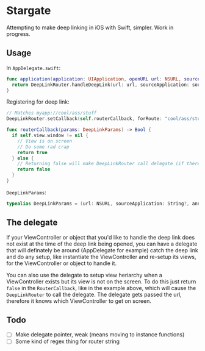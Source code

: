 # Stargate
Attempting to make deep linking in iOS with Swift, simpler. Work in progress.

## Usage

In `AppDelegate.swift`:

``` swift
func application(application: UIApplication, openURL url: NSURL, sourceApplication: String?, annotation: AnyObject?) -> Bool {
  return DeepLinkRouter.handleDeepLink(url: url, sourceApplication: sourceApplication, annotation: annotation)
}
```

Registering for deep link:

``` swift
// Matches myapp://cool/ass/stuff
DeepLinkRouter.setCallback(self.routerCallback, forRoute: "cool/ass/stuff")

func routerCallback(params: DeepLinkParams) -> Bool {
  if self.view.window != nil {
    // View is on screen
    // Do some rad crap
    return true
  } else {
    // Returning false will make DeepLinkRouter call delegate (if there is one, of course)
    return false
  }
}
```

`DeepLinkParams`:
```swift
typealias DeepLinkParams = (url: NSURL, sourceApplication: String?, annotation: AnyObject?)
```
## The delegate

If your ViewController or object that you'd like to handle the deep link does not exist at the time of the deep link being opened, you can have a delegate that will definately be around (AppDelegate for example) catch the deep link and do any setup, like instantiate the ViewController and re-setup its views, for the ViewController or object to handle it.

You can also use the delegate to setup view heriarchy when a ViewController exists but its view is not on the screen. To do this just return `false` in the `RouterCallback`, like in the example above, which will cause the `DeepLinkRouter` to call the delegate. The delegate gets passed the url, therefore it knows which ViewController to get on screen.

## Todo

- [ ] Make delegate pointer, weak (means moving to instance functions)
- [ ] Some kind of regex thing for router string
